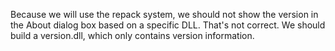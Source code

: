 Because we will use the repack system, we should not show the version in the About dialog box based on a specific DLL. That's not correct. We should build a version.dll, which only contains version information.


